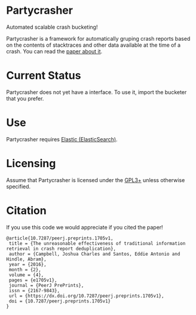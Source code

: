 # Partycrasher
Automated scalable crash bucketing!

Partycrasher is a framework for automatically gruping crash
reports based on the contents of stacktraces and other
data available at the time of a crash. You can read the [paper about it](https://peerj.com/preprints/1705/).

# Current Status

Partycrasher does not yet have a interface. To use it, import
the bucketer that you prefer.

# Use

Partycrasher requires [Elastic (ElasticSearch)](https://www.elastic.co/).

# Licensing

Assume that Partycrasher is licensed under the [GPL3+](LICENSE) unless otherwise
specified.

# Citation

If you use this code we would appreciate if you cited the paper!

~~~
@article{10.7287/peerj.preprints.1705v1,
 title = {The unreasonable effectiveness of traditional information retrieval in crash report deduplication},
 author = {Campbell, Joshua Charles and Santos, Eddie Antonio and Hindle, Abram},
 year = {2016},
 month = {2},
 volume = {4},
 pages = {e1705v1},
 journal = {PeerJ PrePrints},
 issn = {2167-9843},
 url = {https://dx.doi.org/10.7287/peerj.preprints.1705v1},
 doi = {10.7287/peerj.preprints.1705v1}
}
~~~
